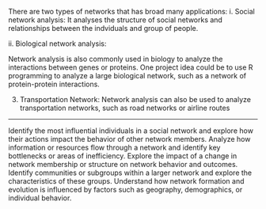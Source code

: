 There are two types of networks that has broad many applications:
i. Social network analysis:
It analyses the structure of social networks and relationships 
between the indviduals and group of people. 

ii. Biological network analysis:

Network analysis is also commonly used in biology to analyze the 
interactions 
between genes or proteins. One project idea could be to use R 
programming to analyze a large biological network, such as a 
network of protein-protein interactions.

3. Transportation Network:
 Network analysis can also be used to analyze transportation networks, 
such as road networks or airline routes
--------------------------------------------------------------------
Identify the most influential individuals in a social network and explore how their actions impact the behavior of other network members.
Analyze how information or resources flow through a network and identify key bottlenecks or areas of inefficiency.
Explore the impact of a change in network membership or structure on network behavior and outcomes.
Identify communities or subgroups within a larger network and explore the characteristics of these groups.
Understand how network formation and evolution is influenced by factors such as geography, demographics, or individual behavior.
